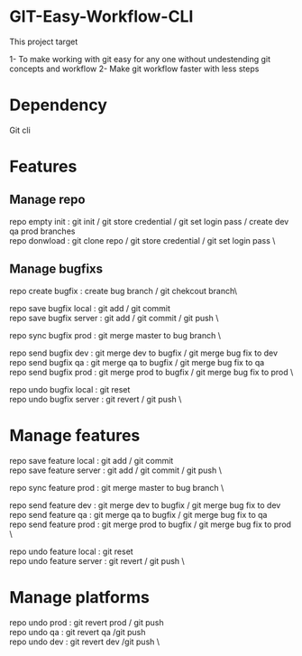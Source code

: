 # GIT-Easy-Workflow-CLI

This project target 

1- To make working with git easy for any one without undestending git concepts and workflow
2- Make git workflow faster with less steps


# Dependency
Git cli 


# Features

## Manage repo
repo   empty     init  : git init / git store credential / git set login pass / create dev qa  prod branches \
repo   donwload        : git clone repo  / git store credential / git set login pass \



## Manage bugfixs
repo create bugfix        : create bug branch / git chekcout branch\

repo save   bugfix local  : git add / git commit \
repo save   bugfix server : git add / git commit / git push \

repo sync   bugfix prod   : git merge master to bug branch \

repo send   bugfix dev    : git merge dev to bugfix / git merge bug fix to dev  \
repo send   bugfix qa     : git merge qa to bugfix / git merge bug fix to qa \
repo send   bugfix prod   :  git merge prod to bugfix / git merge bug fix to prod \

repo undo   bugfix local  : git reset  \
repo undo   bugfix server : git revert / git push \

# Manage features

repo save   feature  local  : git add / git commit \
repo save   feature server : git add / git commit / git push \

repo sync   feature  prod   : git merge master to bug branch \

repo send   feature dev    : git merge dev to bugfix / git merge bug fix to dev \
repo send   feature qa     : git merge qa to bugfix / git merge bug fix to qa \
repo send   feature prod   :  git merge prod to bugfix / git merge bug fix to prod \

repo undo   feature local  : git reset \
repo undo   feature server : git revert / git push \

# Manage platforms

repo undo prod : git revert prod / git push  \
repo undo qa   : git revert qa /git push \
repo undo dev  : git revert dev /git push  \
